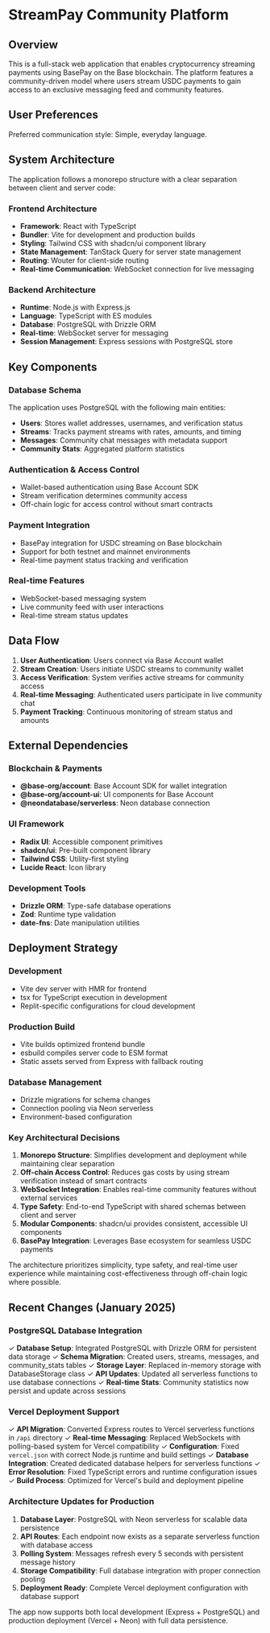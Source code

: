 # StreamPay Community Platform

## Overview

This is a full-stack web application that enables cryptocurrency streaming payments using BasePay on the Base blockchain. The platform features a community-driven model where users stream USDC payments to gain access to an exclusive messaging feed and community features.

## User Preferences

Preferred communication style: Simple, everyday language.

## System Architecture

The application follows a monorepo structure with a clear separation between client and server code:

### Frontend Architecture
- **Framework**: React with TypeScript
- **Bundler**: Vite for development and production builds
- **Styling**: Tailwind CSS with shadcn/ui component library
- **State Management**: TanStack Query for server state management
- **Routing**: Wouter for client-side routing
- **Real-time Communication**: WebSocket connection for live messaging

### Backend Architecture
- **Runtime**: Node.js with Express.js
- **Language**: TypeScript with ES modules
- **Database**: PostgreSQL with Drizzle ORM
- **Real-time**: WebSocket server for messaging
- **Session Management**: Express sessions with PostgreSQL store

## Key Components

### Database Schema
The application uses PostgreSQL with the following main entities:
- **Users**: Stores wallet addresses, usernames, and verification status
- **Streams**: Tracks payment streams with rates, amounts, and timing
- **Messages**: Community chat messages with metadata support
- **Community Stats**: Aggregated platform statistics

### Authentication & Access Control
- Wallet-based authentication using Base Account SDK
- Stream verification determines community access
- Off-chain logic for access control without smart contracts

### Payment Integration
- BasePay integration for USDC streaming on Base blockchain
- Support for both testnet and mainnet environments
- Real-time payment status tracking and verification

### Real-time Features
- WebSocket-based messaging system
- Live community feed with user interactions
- Real-time stream status updates

## Data Flow

1. **User Authentication**: Users connect via Base Account wallet
2. **Stream Creation**: Users initiate USDC streams to community wallet
3. **Access Verification**: System verifies active streams for community access
4. **Real-time Messaging**: Authenticated users participate in live community chat
5. **Payment Tracking**: Continuous monitoring of stream status and amounts

## External Dependencies

### Blockchain & Payments
- **@base-org/account**: Base Account SDK for wallet integration
- **@base-org/account-ui**: UI components for Base Account
- **@neondatabase/serverless**: Neon database connection

### UI Framework
- **Radix UI**: Accessible component primitives
- **shadcn/ui**: Pre-built component library
- **Tailwind CSS**: Utility-first styling
- **Lucide React**: Icon library

### Development Tools
- **Drizzle ORM**: Type-safe database operations
- **Zod**: Runtime type validation
- **date-fns**: Date manipulation utilities

## Deployment Strategy

### Development
- Vite dev server with HMR for frontend
- tsx for TypeScript execution in development
- Replit-specific configurations for cloud development

### Production Build
- Vite builds optimized frontend bundle
- esbuild compiles server code to ESM format
- Static assets served from Express with fallback routing

### Database Management
- Drizzle migrations for schema changes
- Connection pooling via Neon serverless
- Environment-based configuration

### Key Architectural Decisions

1. **Monorepo Structure**: Simplifies development and deployment while maintaining clear separation
2. **Off-chain Access Control**: Reduces gas costs by using stream verification instead of smart contracts
3. **WebSocket Integration**: Enables real-time community features without external services
4. **Type Safety**: End-to-end TypeScript with shared schemas between client and server
5. **Modular Components**: shadcn/ui provides consistent, accessible UI components
6. **BasePay Integration**: Leverages Base ecosystem for seamless USDC payments

The architecture prioritizes simplicity, type safety, and real-time user experience while maintaining cost-effectiveness through off-chain logic where possible.

## Recent Changes (January 2025)

### PostgreSQL Database Integration
✓ **Database Setup**: Integrated PostgreSQL with Drizzle ORM for persistent data storage
✓ **Schema Migration**: Created users, streams, messages, and community_stats tables
✓ **Storage Layer**: Replaced in-memory storage with DatabaseStorage class
✓ **API Updates**: Updated all serverless functions to use database connections
✓ **Real-time Stats**: Community statistics now persist and update across sessions

### Vercel Deployment Support
✓ **API Migration**: Converted Express routes to Vercel serverless functions in `/api` directory
✓ **Real-time Messaging**: Replaced WebSockets with polling-based system for Vercel compatibility
✓ **Configuration**: Fixed `vercel.json` with correct Node.js runtime and build settings
✓ **Database Integration**: Created dedicated database helpers for serverless functions
✓ **Error Resolution**: Fixed TypeScript errors and runtime configuration issues
✓ **Build Process**: Optimized for Vercel's build and deployment pipeline

### Architecture Updates for Production
1. **Database Layer**: PostgreSQL with Neon serverless for scalable data persistence
2. **API Routes**: Each endpoint now exists as a separate serverless function with database access
3. **Polling System**: Messages refresh every 5 seconds with persistent message history
4. **Storage Compatibility**: Full database integration with proper connection pooling
5. **Deployment Ready**: Complete Vercel deployment configuration with database support

The app now supports both local development (Express + PostgreSQL) and production deployment (Vercel + Neon) with full data persistence.